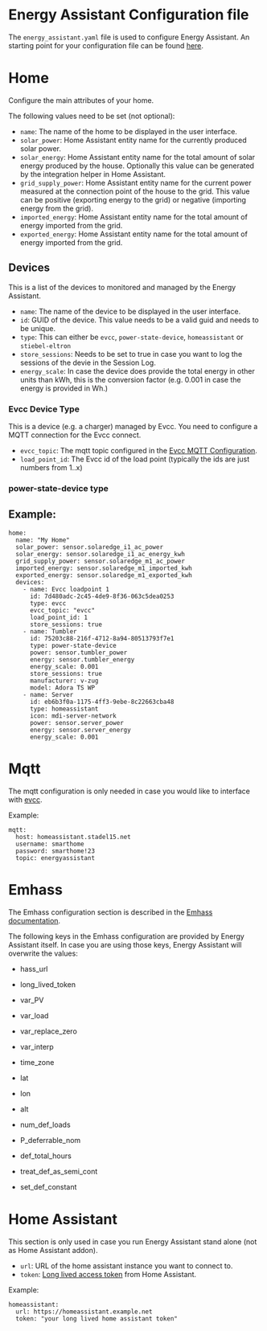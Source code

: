 # Energy Assistant Configuration file

The `energy_assistant.yaml` file is used to configure Energy Assistant. An starting point for your configuration file can be found [here](https://raw.githubusercontent.com/pail23/energy-assistant-backend/main/energy_assistant.yaml.dist).

# Home

Configure the main attributes of your home.

The following values need to be set (not optional):

- `name`: The name of the home to be displayed in the user interface.
- `solar_power`: Home Assistant entity name for the currently produced solar power.
- `solar_energy`: Home Assistant entity name for the total amount of solar energy produced by the house. Optionally this value can be generated by the integration helper in Home Assistant.
- `grid_supply_power`: Home Assistant entity name for the current power measured at the connection point of the house to the grid. This value can be positive (exporting energy to the grid) or negative (importing energy from the grid).
- `imported_energy`: Home Assistant entity name for the total amount of energy imported from the grid.
- `exported_energy`: Home Assistant entity name for the total amount of energy imported from the grid.

## Devices

This is a list of the devices to monitored and managed by the Energy Assistant.

- `name`: The name of the device to be displayed in the user interface.
- `id`: GUID of the device. This value needs to be a valid guid and needs to be unique.
- `type`: This can either be `evcc`, `power-state-device`, `homeassistant` or `stiebel-eltron`
- `store_sessions`: Needs to be set to true in case you want to log the sessions of the devie in the Session Log.
- `energy_scale`: In case the device does provide the total energy in other units than kWh, this is the conversion factor (e.g. 0.001 in case the energy is provided in Wh.)

### Evcc Device Type

This is a device (e.g. a charger) managed by Evcc. You need to configure a MQTT connection for the Evcc connect.

- `evcc_topic`: The mqtt topic configured in the [Evcc MQTT Configuration](https://docs.evcc.io/docs/reference/configuration/mqtt).
- `load_point_id`: The Evcc id of the load point (typically the ids are just numbers from 1..x)

### power-state-device type

## Example:

```
home:
  name: "My Home"
  solar_power: sensor.solaredge_i1_ac_power
  solar_energy: sensor.solaredge_i1_ac_energy_kwh
  grid_supply_power: sensor.solaredge_m1_ac_power
  imported_energy: sensor.solaredge_m1_imported_kwh
  exported_energy: sensor.solaredge_m1_exported_kwh
  devices:
    - name: Evcc loadpoint 1
      id: 7d480adc-2c45-4de9-8f36-063c5dea0253
      type: evcc
      evcc_topic: "evcc"
      load_point_id: 1
      store_sessions: true
    - name: Tumbler
      id: 75203c88-216f-4712-8a94-80513793f7e1
      type: power-state-device
      power: sensor.tumbler_power
      energy: sensor.tumbler_energy
      energy_scale: 0.001
      store_sessions: true
      manufacturer: v-zug
      model: Adora TS WP
    - name: Server
      id: eb6b3f0a-1175-4ff3-9ebe-8c22663cba48
      type: homeassistant
      icon: mdi-server-network
      power: sensor.server_power
      energy: sensor.server_energy
      energy_scale: 0.001
```

# Mqtt

The mqtt configuration is only needed in case you would like to interface with [evcc](https://evcc.io/).

Example:

```
mqtt:
  host: homeassistant.stadel15.net
  username: smarthome
  password: smarthome!23
  topic: energyassistant
```

# Emhass

The Emhass configuration section is described in the [Emhass documentation](https://emhass.readthedocs.io/en/latest/config.html).

The following keys in the Emhass configuration are provided by Energy Assistant itself. In case you are using those keys, Energy Assistant will overwrite the values:

- hass_url
- long_lived_token
- var_PV
- var_load
- var_replace_zero
- var_interp
- time_zone
- lat
- lon
- alt

- num_def_loads
- P_deferrable_nom
- def_total_hours
- treat_def_as_semi_cont
- set_def_constant

# Home Assistant

This section is only used in case you run Energy Assistant stand alone (not as Home Assistant addon).

- `url`: URL of the home assistant instance you want to connect to.
- `token`: [Long lived access token](https://www.home-assistant.io/docs/authentication/) from Home Assistant.

Example:

```
homeassistant:
  url: https://homeassistant.example.net
  token: "your long lived home assistant token"
```
